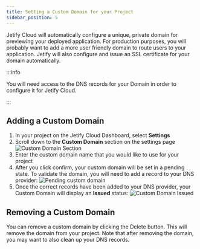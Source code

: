 ```yaml
---
title: Setting a Custom Domain for your Project
sidebar_position: 5
---
```


Jetify Cloud will automatically configure a unique, private domain for previewing your deployed application. For production purposes, you will probably want to add a more user friendly domain to route users to your application. Jetify will also configure and issue an SSL certificate for your domain automatically.

:::info

You will need access to the DNS records for your Domain in order to configure it for Jetify Cloud.

:::

## Adding a Custom Domain

1. In your project on the Jetify Cloud Dashboard, select **Settings**
1. Scroll down to the **Custom Domain** section on the settings page
   ![Custom Domain Section](../../static/img/custom-domain.png)
1. Enter the custom domain name that you would like to use for your project
1. After you click confirm, your custom domain will be set in a pending state. To validate the domain, you will need to add a record to your DNS provider:
   ![Pending custom domain](../../static/img/custom-domain-unknown.png)
1. Once the correct records have been added to your DNS provider, your Custom Domain will display an **Issued** status:
    ![Custom Domain Issued](../../static/img/custom-domain-issued.png)

## Removing a Custom Domain

You can remove a custom domain by clicking the Delete button. This will remove the domain from your project. Note that after removing the domain, you may want to also clean up your DNS records.
